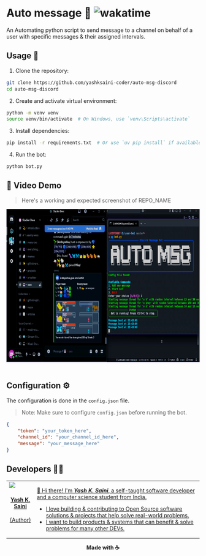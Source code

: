 # Auto message 🤖 <img src="https://wakatime.com/badge/user/9a827e04-5df8-4525-ace8-e88326bbf87a/project/9b7039ba-c96f-4985-b9ec-b8485c635791.svg" alt="wakatime">

An Automating python script to send message to a channel on behalf of a user with specific messages & their assigned intervals.

## Usage 🚀

1. Clone the repository:

```bash
git clone https://github.com/yashksaini-coder/auto-msg-discord
cd auto-msg-discord
```

2. Create and activate virtual environment:

```bash
python -m venv venv
source venv/bin/activate  # On Windows, use `venv\Scripts\activate`
```

3. Install dependencies:

```bash
pip install -r requirements.txt  # Or use `uv pip install` if available
```

4. Run the bot:

```bash
python bot.py
```

## 🎥 Video Demo

> Here's a working and expected screenshot of REPO_NAME

<div>
    <a href="https://www.youtube.com/watch?v=e_oeqp96lRc" target="_blank">
    <img src="./public/demo.png" height=400px width=650px alt="Auto Message Discord Bot" />
    </a>
</div>

<br>

## Configuration ⚙️

The configuration is done in the `config.json` file.
> Note: Make sure to configure `config.json` before running the bot.

```json
{
    "token": "your_token_here",
    "channel_id": "your_channel_id_here",
    "message": "your_message_here"
}
```

## Developers 👨‍💻

<a href="https://github.com/yashksaini-coder">
    <table>
        <tbody>
            <tr>
                <td align="left" valign="top" width="14.28%">
                    <img src="https://github.com/yashksaini-coder.png?s=60" width="130px;"/>
                    <br/>
                    <h4 align="center">
                        <b>Yash K. Saini</b>
                    </h4>
                    <div align="center">
                        <p>(Author)</p>
                    </div>
                </td>
                <td align="left" valign="top" width="85%">
                    <p>
                        👋 Hi there! I'm <u><em><strong>Yash K. Saini</strong></em></u>, a self-taught software developer and a computer science student from India.
                    </p>
                    <ul>
                     <li>
                        I love building & contributing to Open Source software solutions & projects that help solve real-world problems.
                    </li>
                    <li>
                        I want to build products & systems that can benefit & solve problems for many other DEVs.
                    </li>
                </td>
            </tr>
        </tbody>
    </table>
</a>

<div align="center">
    <p>
        <strong>Made with ☕</strong>
    </p>
</div>
